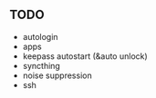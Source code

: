 ## TODO
- autologin
- apps
- keepass autostart (&auto unlock)
- syncthing
- noise suppression
- ssh
